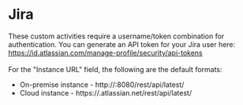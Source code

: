 <h1>Jira</h1>
These custom activities require a username/token combination for authentication.  You can generate an API token for your Jira user here: <a href="https://id.atlassian.com/manage-profile/security/api-tokens">https://id.atlassian.com/manage-profile/security/api-tokens</a>
<br><br>
For the "Instance URL" field, the following are the default formats:
<br>
<ul>
<li>On-premise instance - http://<SERVER_NAME>:8080/rest/api/latest/</li>
<li>Cloud instance - https://<SITE_NAME>.atlassian.net/rest/api/latest/</li>
</ul>
